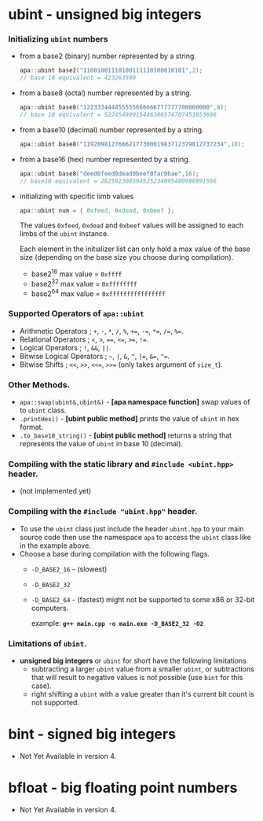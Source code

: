# ubint - unsigned big integers

### Initializing ```ubint``` numbers
- from a base2 (binary) number represented by a string.
    ```c++
    apa::ubint base2("11001001110100111110100010101",2);
    // base 10 equivalent = 423263509
    ```
- from a base8 (octal) number represented by a string.
    ```c++
    apa::ubint base8("122333444455555666666777777700000000",8);
    // base 10 equivalent = 52245490915446306574707453853696
    ```
- from a base10 (decimal) number represented by a string.
    ```c++
    apa::ubint base8("1192098127666217730001983712379812737234",10);
    ```

- from a base16 (hex) number represented by a string.
    ```c++
    apa::ubint base8("deed0feed0dead0beef0fac0bae",16);
    // base10 equivalent = 282592308594525234095480996891566
    ```

- initializing with specific limb values
    ```c++
    apa::ubint num = { 0xfeed, 0xdead, 0xbeef };
    ```
    The values ```0xfeed```, ```0xdead``` and ```0xbeef``` values will be assigned to each limbs of the ```ubint``` instance.

    Each element in the initializer list can only hold a max value of the base size (depending on the base size you choose during compilation).
    - base2<sup>16</sup> max value = ```0xffff```
    - base2<sup>32</sup> max value = ```0xffffffff```
    - base2<sup>64</sup> max value = ```0xffffffffffffffff```

### Supported Operators of ```apa::ubint```
- Arithmetic Operators ; ```+```, ```-```, ```*```, ```/```, ```%```, ```+=```, ```-=```, ```*=```, ```/=```, ```%=```.
- Relational Operators ; ```<```, ```>```, ```==```, ```<=```, ```>=```, ```!=```.
- Logical Operators ; ```!```, ```&&```, ```||```.
- Bitwise Logical Operators ; ```~```, ```|```, ```&```, ```^```, ```|=```, ```&=```, ```^=```.
- Bitwise Shifts ; ```<<```, ```>>```, ```<<=```, ```>>=``` (only takes argument of ```size_t```).

### Other Methods.
- ```apa::swap(ubint&,ubint&)``` - **[apa namespace function]** swap values of to ```ubint``` class.
- ```.printHex()``` - **[ubint public method]** prints the value of ```ubint``` in hex format.
- ```.to_base10_string()``` - **[ubint public method]** returns a string that represents the value of ```ubint``` in base 10 (decimal).

### Compiling with the static library and ```#include <ubint.hpp>``` header.
- (not implemented yet)

### Compiling with the ```#include "ubint.hpp"``` header.
- To use the ```ubint``` class just include the header ```ubint.hpp``` to your main source code then use the namespace ```apa``` to access the ```ubint``` class like in the example above.
- Choose a base during compilation with the following flags.
    - ```-D_BASE2_16``` - (slowest)
    - ```-D_BASE2_32```
    - ```-D_BASE2_64``` - (fastest) might not be supported to some x86 or 32-bit computers.
    
        example: **```g++ main.cpp -o main.exe -D_BASE2_32 -O2```**

### Limitations of ```ubint```.
- **unsigned big integers** or ```ubint``` for short have the following limitations
    - subtracting a larger ```ubint``` value from a smaller ```ubint```, or subtractions that will result to negative values is not possible (use ```bint``` for this case).
    - right shifting a ```ubint``` with a value greater than it's current bit count is not supported.

# bint - signed big integers
- Not Yet Available in version 4.

# bfloat - big floating point numbers
- Not Yet Available in version 4.
